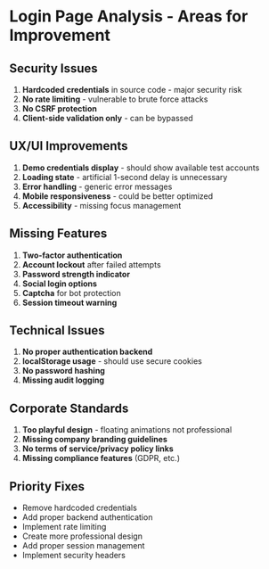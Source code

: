 # Login Page Analysis - Areas for Improvement

## Security Issues
1. **Hardcoded credentials** in source code - major security risk
2. **No rate limiting** - vulnerable to brute force attacks
3. **No CSRF protection**
4. **Client-side validation only** - can be bypassed

## UX/UI Improvements
1. **Demo credentials display** - should show available test accounts
2. **Loading state** - artificial 1-second delay is unnecessary
3. **Error handling** - generic error messages
4. **Mobile responsiveness** - could be better optimized
5. **Accessibility** - missing focus management

## Missing Features
1. **Two-factor authentication**
2. **Account lockout** after failed attempts
3. **Password strength indicator**
4. **Social login options**
5. **Captcha** for bot protection
6. **Session timeout warning**

## Technical Issues
1. **No proper authentication backend**
2. **localStorage usage** - should use secure cookies
3. **No password hashing**
4. **Missing audit logging**

## Corporate Standards
1. **Too playful design** - floating animations not professional
2. **Missing company branding guidelines**
3. **No terms of service/privacy policy links**
4. **Missing compliance features** (GDPR, etc.)

## Priority Fixes
- Remove hardcoded credentials
- Add proper backend authentication
- Implement rate limiting
- Create more professional design
- Add proper session management
- Implement security headers